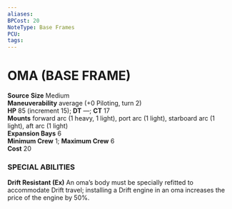 ```yaml
---
aliases: 
BPCost: 20
NoteType: Base Frames
PCU: 
tags: 
---
```

# OMA (BASE FRAME)
**Source** 
**Size** Medium  
**Maneuverability** average (+0 Piloting, turn 2)  
**HP** 85 (increment 15); **DT** —; **CT** 17  
**Mounts** forward arc (1 heavy, 1 light), port arc (1 light), starboard arc (1 light), aft arc (1 light)  
**Expansion Bays** 6  
**Minimum Crew** 1; **Maximum Crew** 6  
**Cost** 20

### SPECIAL ABILITIES

**Drift Resistant (Ex)** An oma’s body must be specially refitted to accommodate Drift travel; installing a Drift engine in an oma increases the price of the engine by 50%.